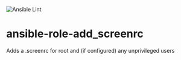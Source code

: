 ![Ansible Lint](https://github.com/johanneskastl/ansible-role-add_screenrc/workflows/Ansible%20Lint/badge.svg)

# ansible-role-add_screenrc
Adds a .screenrc for root and (if configured) any unprivileged users
